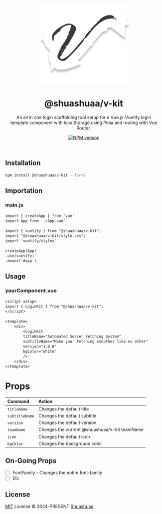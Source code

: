 <br>

<p align="center">
<img src="./@shuashuaa-v-kit.png" width="300" />
</p>

<h1 align="center">@shuashuaa/v-kit</h1>

<p align="center">
An all in one login scaffolding tool setup for a Vue.js-Vuetify login <br> template component with localStorage using Pinia and routing with Vue Router.
</p>

<p align="center">
<a href="https://www.npmjs.com/package/@shuashuaa/v-kit"><img src="https://img.shields.io/npm/v/@shuashuaa/v-kit?color=c95f8b&amp;label=" alt="NPM version"></a></p>

<br>

## Installation

```sh
npm install @shuashuaa/v-kit --force
```

## Importation

### main.js
```
import { createApp } from 'vue'
import App from './App.vue'

import { vuetify } from "@shuashuaa/v-kit";
import "@shuashuaa/v-kit/style.css";
import 'vuetify/styles'

createApp(App)
.use(vuetify)
.mount('#app')
```

## Usage
### yourComponent.vue
```
<script setup>
import { LoginKit } from "@shuashuaa/v-kit";
</script>

<template>
    <div>
        <LoginKit
        titleName="Automated Server Fetching System"
        subtitleName="Make your fetching smoother like no other"
        version="1.0.0"
        bgColor="white"
        />
    </div>
</template>

```

# Props

| Command                   | Action                                           |
| :------------------------ | :----------------------------------------------- |
| `titleName`               | Changes the default title                        |
| `subtitleName`            | Changes the default subtitle                     |
| `version`                 | Changes the default version                      |
| `teamName`                | Changes the current @shuashuaa/v-kit teamName    |
| `icon`                    | Changes the default icon                         |
| `bgColor`                 | Changes the background color                     |

## On-Going Props

- [ ] FontFamily - Changes the entire font-family
- [ ] Etc

## License

[MIT](./LICENSE) License &copy; 2024-PRESENT [Shuashuaa](https://github.com/Shuashuaa)

